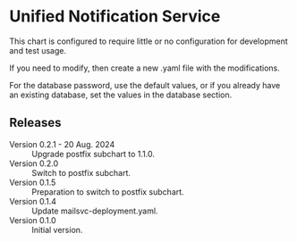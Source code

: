 Unified Notification Service
============================

This chart is configured to require little or no configuration for development and test usage.

If you need to modify, then create a new .yaml file with the modifications.

For the database password, use the default values, or if you already have an existing database,
set the values in the database section.

## Releases

<dl>

  <dt>Version 0.2.1 - 20 Aug. 2024</dt>
  <dd>Upgrade postfix subchart to 1.1.0.</dd>

  <dt>Version 0.2.0</dt>
  <dd>Switch to postfix subchart.</dd>

  <dt>Version 0.1.5</dt>
  <dd>Preparation to switch to postfix subchart.</dd>

  <dt>Version 0.1.4</dt>
  <dd>Update mailsvc-deployment.yaml.</dd>

  <dt>Version 0.1.0</dt>
  <dd>Initial version.</dd>

</dl>

